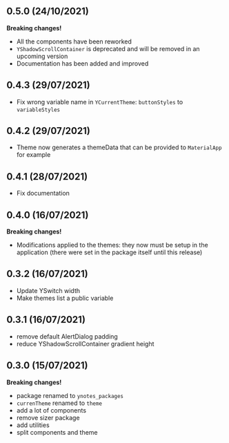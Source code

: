 ## 0.5.0 (24/10/2021)

**Breaking changes!**

- All the components have been reworked
- `YShadowScrollContainer` is deprecated and will be removed in an upcoming version
- Documentation has been added and improved

## 0.4.3 (29/07/2021)

- Fix wrong variable name in `YCurrentTheme`: `buttonStyles` to `variableStyles`

## 0.4.2 (29/07/2021)

- Theme now generates a themeData that can be provided to `MaterialApp` for example

## 0.4.1 (28/07/2021)

- Fix documentation

## 0.4.0 (16/07/2021)

**Breaking changes!**

- Modifications applied to the themes: they now must be setup in the application (there were set in the package itself until this release)

## 0.3.2 (16/07/2021)

- Update YSwitch width
- Make themes list a public variable

## 0.3.1 (16/07/2021)

- remove default AlertDialog padding
- reduce YShadowScrollContainer gradient height

## 0.3.0 (15/07/2021)

**Breaking changes!**

- package renamed to `ynotes_packages`
- `currenTheme` renamed to `theme`
- add a lot of components
- remove sizer package
- add utilities
- split components and theme
